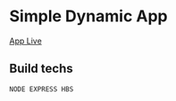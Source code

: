 # Simple Dynamic App
[App Live](https://weather-app-kush.herokuapp.com/)
## Build techs
    NODE EXPRESS HBS

